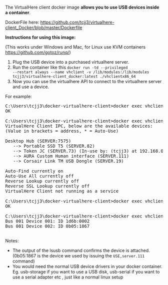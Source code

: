 The VirtualHere client docker image <b>allows you to use USB devices inside a container</b>. 

DockerFile here: https://github.com/tcjj3/virtualhere-client_Docker/blob/master/Dockerfile

<b>Instructions for using this image:</b>

(This works under Windows and Mac, for Linux use KVM containers https://github.com/gotoz/runq/)

1. Plug the USB device into a purchased virtualhere server. 
2. Run the container like this <code>docker run -td --privileged --restart always --name vhclient -v /lib/modules:/lib/modules tcjj3/virtualhere-client_docker:latest ./vhclientx86_64</code>
3. Now you can use the virtualhere API to connect to the virtualhere server and use a device. 

For example:
<pre>
C:\Users\tcjj3\docker-virtualhere-client>docker exec vhclient ./vhclientx86_64 -t "MANUAL HUB ADD,192.168.0.16"
OK

C:\Users\tcjj3\docker-virtualhere-client>docker exec vhclient ./vhclientx86_64 -t "LIST"
VirtualHere Client IPC, below are the available devices:
(Value in brackets = address, * = Auto-Use)

Desktop Hub (SERVER:7575)
   --> Portable SSD T5 (SERVER.82)
   --> Token JC (SERVER.73) (In-use by: (tcjj3) at 192.168.0.21)
   --> AURA Custom Human interface (SERVER.111)
   --> Corsair Link TM USB Dongle (SERVER.19)

Auto-Find currently on
Auto-Use All currently off
Reverse Lookup currently off
Reverse SSL Lookup currently off
VirtualHere Client not running as a service

C:\Users\tcjj3\docker-virtualhere-client>docker exec vhclient ./vhclientx86_64 -t "USE,server.111"
OK

C:\Users\tcjj3\docker-virtualhere-client>docker exec vhclient lsusb
Bus 001 Device 001: ID 1d6b:0002
Bus 001 Device 002: ID 0b05:1867

</pre>

Notes:

* The output of the lsusb command confirms the device is attached. (0b05:1867 is the device we used by issuing the <code>USE,server.111</code> command)
* You would need the normal USB device drivers in your docker container. Eg. usb-storage if you want to use a USB disk, usb-serial if you want to use a serial adapter etc , just like a normal linux setup

 
